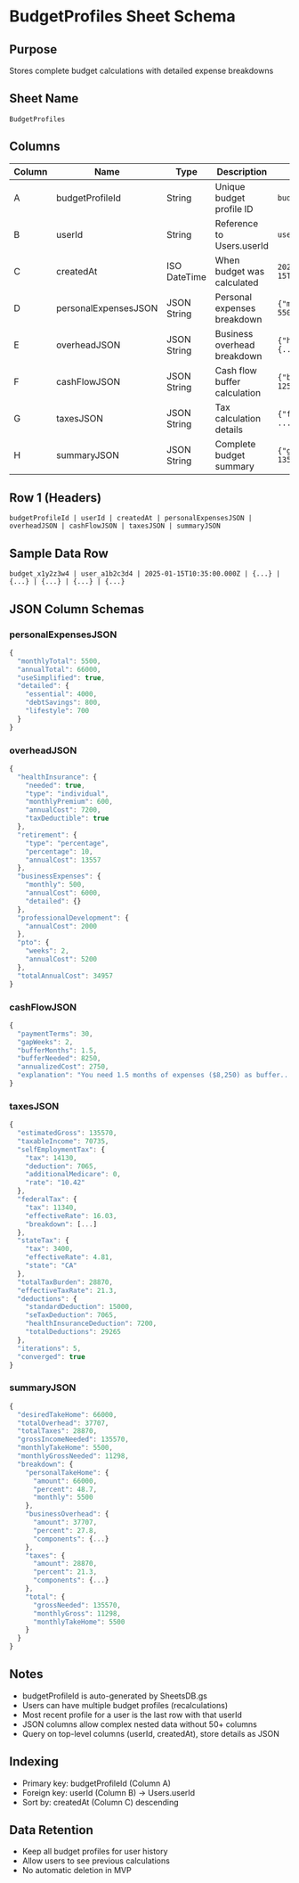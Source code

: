 # BudgetProfiles Sheet Schema

## Purpose
Stores complete budget calculations with detailed expense breakdowns

## Sheet Name
`BudgetProfiles`

## Columns

| Column | Name | Type | Description | Example |
|--------|------|------|-------------|---------|
| A | budgetProfileId | String | Unique budget profile ID | `budget_x1y2z3w4` |
| B | userId | String | Reference to Users.userId | `user_a1b2c3d4` |
| C | createdAt | ISO DateTime | When budget was calculated | `2025-01-15T10:35:00.000Z` |
| D | personalExpensesJSON | JSON String | Personal expenses breakdown | `{"monthlyTotal": 5500, ...}` |
| E | overheadJSON | JSON String | Business overhead breakdown | `{"healthInsurance": {...}, ...}` |
| F | cashFlowJSON | JSON String | Cash flow buffer calculation | `{"bufferNeeded": 12500, ...}` |
| G | taxesJSON | JSON String | Tax calculation details | `{"federalTax": {...}, ...}` |
| H | summaryJSON | JSON String | Complete budget summary | `{"grossIncomeNeeded": 135570, ...}` |

## Row 1 (Headers)
```
budgetProfileId | userId | createdAt | personalExpensesJSON | overheadJSON | cashFlowJSON | taxesJSON | summaryJSON
```

## Sample Data Row
```
budget_x1y2z3w4 | user_a1b2c3d4 | 2025-01-15T10:35:00.000Z | {...} | {...} | {...} | {...} | {...}
```

## JSON Column Schemas

### personalExpensesJSON
```javascript
{
  "monthlyTotal": 5500,
  "annualTotal": 66000,
  "useSimplified": true,
  "detailed": {
    "essential": 4000,
    "debtSavings": 800,
    "lifestyle": 700
  }
}
```

### overheadJSON
```javascript
{
  "healthInsurance": {
    "needed": true,
    "type": "individual",
    "monthlyPremium": 600,
    "annualCost": 7200,
    "taxDeductible": true
  },
  "retirement": {
    "type": "percentage",
    "percentage": 10,
    "annualCost": 13557
  },
  "businessExpenses": {
    "monthly": 500,
    "annualCost": 6000,
    "detailed": {}
  },
  "professionalDevelopment": {
    "annualCost": 2000
  },
  "pto": {
    "weeks": 2,
    "annualCost": 5200
  },
  "totalAnnualCost": 34957
}
```

### cashFlowJSON
```javascript
{
  "paymentTerms": 30,
  "gapWeeks": 2,
  "bufferMonths": 1.5,
  "bufferNeeded": 8250,
  "annualizedCost": 2750,
  "explanation": "You need 1.5 months of expenses ($8,250) as buffer..."
}
```

### taxesJSON
```javascript
{
  "estimatedGross": 135570,
  "taxableIncome": 70735,
  "selfEmploymentTax": {
    "tax": 14130,
    "deduction": 7065,
    "additionalMedicare": 0,
    "rate": "10.42"
  },
  "federalTax": {
    "tax": 11340,
    "effectiveRate": 16.03,
    "breakdown": [...]
  },
  "stateTax": {
    "tax": 3400,
    "effectiveRate": 4.81,
    "state": "CA"
  },
  "totalTaxBurden": 28870,
  "effectiveTaxRate": 21.3,
  "deductions": {
    "standardDeduction": 15000,
    "seTaxDeduction": 7065,
    "healthInsuranceDeduction": 7200,
    "totalDeductions": 29265
  },
  "iterations": 5,
  "converged": true
}
```

### summaryJSON
```javascript
{
  "desiredTakeHome": 66000,
  "totalOverhead": 37707,
  "totalTaxes": 28870,
  "grossIncomeNeeded": 135570,
  "monthlyTakeHome": 5500,
  "monthlyGrossNeeded": 11298,
  "breakdown": {
    "personalTakeHome": {
      "amount": 66000,
      "percent": 48.7,
      "monthly": 5500
    },
    "businessOverhead": {
      "amount": 37707,
      "percent": 27.8,
      "components": {...}
    },
    "taxes": {
      "amount": 28870,
      "percent": 21.3,
      "components": {...}
    },
    "total": {
      "grossNeeded": 135570,
      "monthlyGross": 11298,
      "monthlyTakeHome": 5500
    }
  }
}
```

## Notes
- budgetProfileId is auto-generated by SheetsDB.gs
- Users can have multiple budget profiles (recalculations)
- Most recent profile for a user is the last row with that userId
- JSON columns allow complex nested data without 50+ columns
- Query on top-level columns (userId, createdAt), store details as JSON

## Indexing
- Primary key: budgetProfileId (Column A)
- Foreign key: userId (Column B) → Users.userId
- Sort by: createdAt (Column C) descending

## Data Retention
- Keep all budget profiles for user history
- Allow users to see previous calculations
- No automatic deletion in MVP
